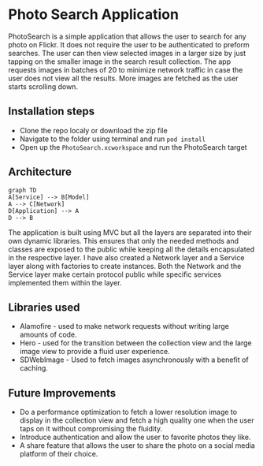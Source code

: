 ﻿# Photo Search Application

PhotoSearch is a simple application that allows the user to search for any photo on Flickr. It does not require the user to be authenticated to preform searches. The user can then view selected images in a larger size by just tapping on the smaller image in the search result collection. The app requests images in batches of 20 to minimize network traffic in case the user does not view all the results. More images are fetched as the user starts scrolling down. 

## Installation steps
- Clone the repo localy or download the zip file
- Navigate to the folder using terminal and run `pod install`
- Open up the `PhotoSearch.xcworkspace` and run the PhotoSearch target

## Architecture
```mermaid
graph TD
A[Service] --> B[Model]
A --> C[Network]
D[Application] --> A
D --> B
```
The application is built using MVC but all the layers are separated into their own dynamic libraries. This ensures that only the needed methods and classes are exposed to the public while keeping all the details encapsulated in the respective layer. I have also created a Network layer and a Service layer along with factories to create instances. Both the Network and the Service layer make certain protocol public while specific services implemented them within the layer. 

## Libraries used
- Alamofire - used to make network requests without writing large amounts of code. 
- Hero - used for the transition between the collection view and the large image view to provide a fluid user experience. 
- SDWebImage - Used to fetch images asynchronously with a benefit of caching. 

## Future Improvements 

- Do a performance optimization to fetch a lower resolution image to display in the collection view and fetch a high quality one when the user taps on it without compromising the fluidity. 
- Introduce authentication and allow the user to favorite photos they like. 
- A share feature that allows the user to share the photo on a social media platform of their choice. 




